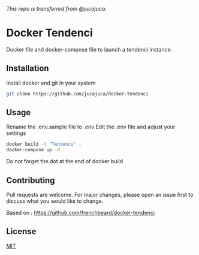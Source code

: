 
*This repo is transferred from @jucajuca*.

# Docker Tendenci

Docker file and docker-compose file to launch a tendenci instance.


## Installation

Install docker and git in your system

```bash
git clone https://github.com/jucajuca/docker-tendenci
``````

## Usage

Rename the .env.sample file to .env 
Edit the .env file and adjust your settings

```bash
docker build -t "Tendenci" .
docker-compose up -d
``````

Do not forget the dot at the end of docker build

## Contributing
Pull requests are welcome. For major changes, please open an issue first to discuss what you would like to change.


Based on : https://github.com/frenchbeard/docker-tendenci

## License
[MIT](https://choosealicense.com/licenses/mit/)

